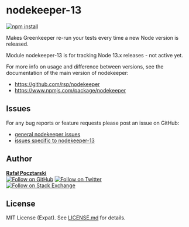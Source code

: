 # nodekeeper-13

[![npm install][install-img]][npm-url]

[npm-url]: https://www.npmjs.com/package/nodekeeper-13
[github-url]: https://github.com/rsp/nodekeeper-13
[readme-url]: https://github.com/rsp/nodekeeper-13#readme
[issues-main-url]: https://github.com/rsp/nodekeeper/issues
[issues-ver-url]: https://github.com/rsp/nodekeeper-13/issues
[license-url]: https://github.com/rsp/nodekeeper-13/blob/master/LICENSE.md
[travis-url]: https://travis-ci.org/rsp/nodekeeper-13
[travis-img]: https://travis-ci.org/rsp/nodekeeper-13.svg?branch=master
[snyk-url]: https://snyk.io/test/github/rsp/nodekeeper-13
[snyk-img]: https://snyk.io/test/github/rsp/nodekeeper-13/badge.svg
[david-url]: https://david-dm.org/rsp/nodekeeper-13
[david-img]: https://david-dm.org/rsp/nodekeeper-13/status.svg
[install-img]: https://nodei.co/npm/nodekeeper-13.png?compact=true
[downloads-img]: https://img.shields.io/npm/dt/nodekeeper-13.svg
[license-img]: https://img.shields.io/npm/l/nodekeeper-13.svg
[stats-url]: http://npm-stat.com/charts.html?package=nodekeeper-13
[github-follow-url]: https://github.com/rsp
[github-follow-img]: https://img.shields.io/github/followers/rsp.svg?style=social&label=Follow
[twitter-follow-url]: https://twitter.com/intent/follow?screen_name=pocztarski
[twitter-follow-img]: https://img.shields.io/twitter/follow/pocztarski.svg?style=social&label=Follow
[stackoverflow-url]: https://stackoverflow.com/users/613198/rsp
[stackexchange-url]: https://stackexchange.com/users/303952/rsp
[stackexchange-img]: https://stackexchange.com/users/flair/303952.png

Makes Greenkeeper re-run your tests every time a new Node version is released.

Module nodekeeper-13 is for tracking Node 13.x releases - not active yet.

For more info on usage and difference between versions,
see the documentation of the main version of nodekeeper:

* https://github.com/rsp/nodekeeper
* https://www.npmjs.com/package/nodekeeper

Issues
------
For any bug reports or feature requests
please post an issue on GitHub:

* [general nodekeeper issues][issues-main-url]
* [issues specific to nodekeeper-13][issues-ver-url]

Author
------
[**Rafał Pocztarski**](https://pocztarski.com/)
<br/>
[![Follow on GitHub][github-follow-img]][github-follow-url]
[![Follow on Twitter][twitter-follow-img]][twitter-follow-url]
<br/>
[![Follow on Stack Exchange][stackexchange-img]][stackoverflow-url]

License
-------
MIT License (Expat). See [LICENSE.md](LICENSE.md) for details.
